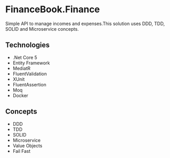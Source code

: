 # FinanceBook.Finance

  Simple API to manage incomes and expenses.This solution uses DDD, TDD, SOLID and Microservice concepts.

## Technologies
* .Net Core 5
* Entity Framework
* MediatR
* FluentValidation
* XUnit
* FluentAssertion
* Moq
* Docker

## Concepts
* DDD
* TDD
* SOLID
* Microservice
* Value Objects
* Fail Fast
